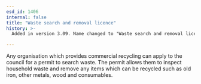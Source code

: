```yaml
---
esd_id: 1406
internal: false
title: "Waste search and removal licence"
history: >-
  Added in version 3.09. Name changed to 'Waste search and removal licence' in version 4.00.

---
```


Any organisation which provides commercial recycling can apply to the council for a permit to search waste.  The permit allows them to inspect household waste and remove any items which can be recycled such as old iron, other metals, wood and consumables.

